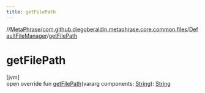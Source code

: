 ```yaml
---
title: getFilePath
---
```

//[MetaPhrase](../../../index.html)/[com.github.diegoberaldin.metaphrase.core.common.files](../index.html)/[DefaultFileManager](index.html)/[getFilePath](get-file-path.html)



# getFilePath



[jvm]\
open override fun [getFilePath](get-file-path.html)(vararg components: [String](https://kotlinlang.org/api/latest/jvm/stdlib/kotlin/-string/index.html)): [String](https://kotlinlang.org/api/latest/jvm/stdlib/kotlin/-string/index.html)




